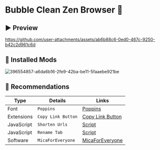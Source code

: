 # Bubble Clean Zen Browser 🫧
## ▶️ Preview
https://github.com/user-attachments/assets/ab6b88c6-0ed0-467c-9250-b42c2d961c6d


## 💽 Installed Mods
![396554857-a6da6b16-2fe9-42ba-be11-5faaebe921be](https://github.com/user-attachments/assets/ced6b026-964c-4708-a9bd-3e8426a9e10f)


## 🏅 Recommendations
| Type   | Details                  | Links                                             |
| ---        | -------------            | -------------                                     |
| Font       | `Poppins`                | [Poppins](https://fonts.google.com/specimen/Poppins)|
| Extensions | `Copy Link Button`                | [Copy Link Button](https://addons.mozilla.org/en-US/firefox/addon/copy-frame-or-page-url/)|
| JavaScript | `Shorten Urls`                | [Script](https://github.com/wysh3/zen-premium/blob/main/urlshorten.uc.mjs)|
| JavaScript | `Rename Tab`                | [Script](https://github.com/wysh3/zen-premium/blob/main/advance_rename_tabs.uc.js)|
| Software  | `MicaForEveryone`      | [MicaForEveryone](https://github.com/MicaForEveryone/MicaForEveryone)|
